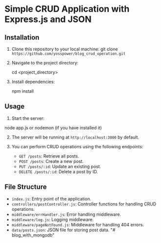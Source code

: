 # Simple CRUD Application with Express.js and JSON

## Installation

1. Clone this repository to your local machine:
   git clone `https://github.com/yosspower/blog_crud_operation.git`

2. Navigate to the project directory:

   cd <project_directory>

3. Install dependencies:

   npm install

## Usage

1. Start the server:

node app.js or nodemon (if you have installed it)

2. The server will be running at `http://localhost:3000` by default.

3. You can perform CRUD operations using the following endpoints:

   - `GET /posts`: Retrieve all posts.
   - `POST /posts`: Create a new post.
   - `PUT /posts/:id`: Update an existing post.
   - `DELETE /posts/:id`: Delete a post by ID.

## File Structure

- `index.js`: Entry point of the application.
- `controllers/postController.js`: Controller functions for handling CRUD operations.
- `middleware/errHandler.js`: Error handling middleware.
- `middleware/log.js`: Logging middleware.
- `middleware/pageNotFound.js`: Middleware for handling 404 errors.
- `data/posts.json`: JSON file for storing post data.
"# blog_with_mongodb" 
